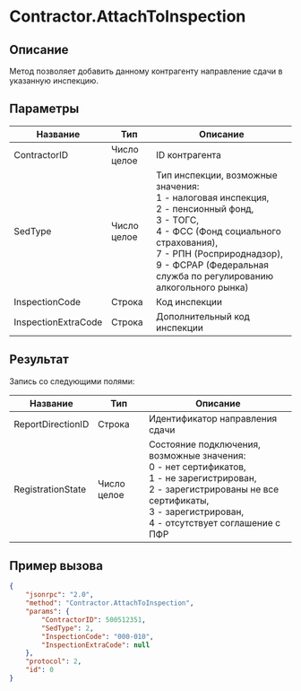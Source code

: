 # Contractor.AttachToInspection

## Описание

Метод позволяет добавить данному контрагенту направление сдачи в указанную инспекцию.

## Параметры

| Название          | Тип          | Описание |
|-------------------|--------------|----------|
| ContractorID      | Число целое  | ID контрагента |
| SedType           | Число целое  | Тип инспекции, возможные значения:<br>1 - налоговая инспекция,<br>2 - пенсионный фонд,<br>3 - ТОГС,<br>4 - ФСС (Фонд социального страхования),<br>7 - РПН (Росприроднадзор),<br>9 - ФСРАР (Федеральная служба по регулированию алкогольного рынка) |
| InspectionCode    | Строка       | Код инспекции |
| InspectionExtraCode | Строка    | Дополнительный код инспекции |

## Результат

Запись со следующими полями:

| Название         | Тип          | Описание |
|------------------|--------------|----------|
| ReportDirectionID| Строка       | Идентификатор направления сдачи |
| RegistrationState| Число целое  | Состояние подключения, возможные значения:<br>0 - нет сертификатов,<br>1 - не зарегистрирован,<br>2 - зарегистрированы не все сертификаты,<br>3 - зарегистрирован,<br>4 - отсутствует соглашение с ПФР |

## Пример вызова

```json
{
    "jsonrpc": "2.0",
    "method": "Contractor.AttachToInspection",
    "params": {
        "ContractorID": 500512351,
        "SedType": 2,
        "InspectionCode": "000-010",
        "InspectionExtraCode": null
    },
    "protocol": 2,
    "id": 0
}